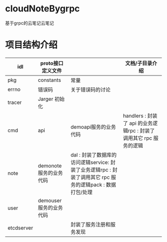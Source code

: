 # cloudNoteBygrpc 
基于grpc的云笔记云笔记

# 项目结构介绍

### 

| idl        | proto接口定义文件      |                                                              | 文档/子目录介绍                                              |
| ---------- | ---------------------- | ------------------------------------------------------------ | ------------------------------------------------------------ |
| pkg        | constants              | 常量                                                         |                                                              |
| errno      | 错误码                 | 关于错误码的讨论                                             |                                                              |
| tracer     | Jarger 初始化          |                                                              |                                                              |
| cmd        | api                    | demoapi服务的业务代码                                        | handlers : 封装了 api 的业务逻辑rpc : 封装了调用其它 rpc 服务的逻辑 |
| note       | demonote服务的业务代码 | dal : 封装了数据库的访问逻辑service: 封装了业务逻辑rpc : 封装了调用其它 rpc 服务的逻辑pack : 数据打包/处理 |                                                              |
| user       | demouser服务的业务代码 |                                                              |                                                              |
| etcdserver |                        | 封装了服务注册和服务发现                                     |                                                              |

### 

